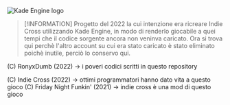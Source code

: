![Kade Engine logo](https://user-images.githubusercontent.com/26305836/110529589-4b4eb600-80ce-11eb-9c44-e899118b0bf0.png)

> [!INFORMATION]
> Progetto del 2022 la cui intenzione era ricreare Indie Cross utilizzando Kade Engine, in modo di renderlo giocabile a quei tempi che il codice sorgente ancora non veninva caricato.
> Ora si trova qui perchè l'altro account su cui era stato caricato è stato eliminato poichè inutile, perciò lo conservo qui.

(C) RonyxDumb (2022) -> i poveri codici scritti in questo repository 

(C) Indie Cross (2022) -> ottimi programmatori hanno dato vita a questo gioco
(C) Friday Night Funkin' (2021) -> indie cross è una mod di questo gioco
